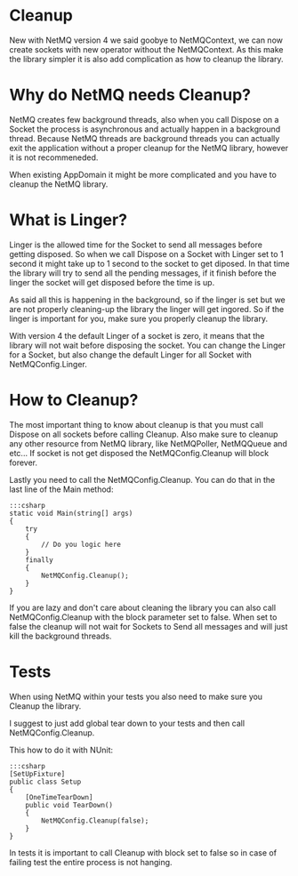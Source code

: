 Cleanup
=======

New with NetMQ version 4 we said goobye to NetMQContext, we can now create sockets with new operator without the NetMQContext.
As this make the library simpler it is also add complication as how to cleanup the library.

# Why do NetMQ needs Cleanup?

NetMQ creates few background threads, also when you call Dispose on a Socket the process is asynchronous and actually happen in a background thread.
Because NetMQ threads are background threads you can actually exit the application without a proper cleanup for the NetMQ library, however it is not recommeneded.

When existing AppDomain it might be more complicated and you have to cleanup the NetMQ library.

# What is Linger?

Linger is the allowed time for the Socket to send all messages before getting disposed.
So when we call Dispose on a Socket with Linger set to 1 second it might take up to 1 second to the socket to get diposed.
In that time the library will try to send all the pending messages, if it finish before the linger the socket will get disposed before the time is up.

As said all this is happening in the background, so if the linger is set but we are not properly cleaning-up the library the linger will get ingored.
So if the linger is important for you, make sure you properly cleanup the library.

With version 4 the default Linger of a socket is zero, it means that the library will not wait before disposing the socket.
You can change the Linger for a Socket, but also change the default Linger for all Socket with NetMQConfig.Linger.

# How to Cleanup?

The most important thing to know about cleanup is that you must call Dispose on all sockets before calling Cleanup. 
Also make sure to cleanup any other resource from NetMQ library, like NetMQPoller, NetMQQueue and etc...
If socket is not get disposed the NetMQConfig.Cleanup will block forever.

Lastly you need to call the NetMQConfig.Cleanup. You can do that in the last line of the Main method:

    :::csharp
	static void Main(string[] args)
	{
	    try
	    {
	        // Do you logic here
	    }
	    finally
	    {
	        NetMQConfig.Cleanup();
	    }
	}

If you are lazy and don't care about cleaning the library you can also call NetMQConfig.Cleanup with the block parameter set to false.
When set to false the cleanup will not wait for Sockets to Send all messages and will just kill the background threads.

# Tests

When using NetMQ within your tests you also need to make sure you Cleanup the library.

I suggest to just add global tear down to your tests and then call NetMQConfig.Cleanup.

This how to do it with NUnit:

    :::csharp
    [SetUpFixture]
    public class Setup
    {
        [OneTimeTearDown]
        public void TearDown()
        {
            NetMQConfig.Cleanup(false);
        }
    }

In tests it is important to call Cleanup with block set to false so in case of failing test the entire process is not hanging.